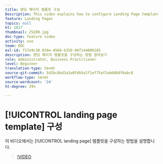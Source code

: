 ```yaml
---
title: 랜딩 페이지 템플릿 구성
Description: This video explains how to configure Landing Page templates in Adobe Campaign Standard.
feature: Landing Pages
topics: null
kt: 1817
thumbnail: 25200.jpg
doc-type: feature video
activity: use
team: DOC
exl-id: 717e9c30-939e-4560-b358-96f144009105
description: 랜딩 페이지 템플릿을 구성하는 방법 알아보기
role: Administrator, Business Practitioner
level: Beginner
translation-type: tm+mt
source-git-commit: 5d2bc8bd3a3a0fdb5e2f1ef75af2ab60b8f6abc8
workflow-type: tm+mt
source-wordcount: '24'
ht-degree: 29%

---
```


# [!UICONTROL landing page template] 구성

이 비디오에서는 [!UICONTROL landing page] 템플릿을 구성하는 방법을 설명합니다.

>[!VIDEO](https://video.tv.adobe.com/v/25200/?quality=12)
